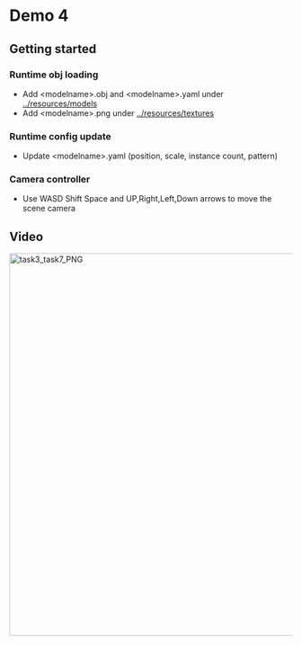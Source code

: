 # Demo 4
## Getting started
### Runtime obj loading
- Add <modelname\>.obj and <modelname\>.yaml under [../resources/models](./resources/models)
- Add <modelname\>.png under [../resources/textures](./resources/textures)
### Runtime config update
- Update <modelname\>.yaml (position, scale, instance count, pattern)
### Camera controller
- Use WASD Shift Space and UP,Right,Left,Down arrows to move the scene camera

## Video
<img width="680" alt="task3_task7_PNG" src="./screenshots/features.gif">